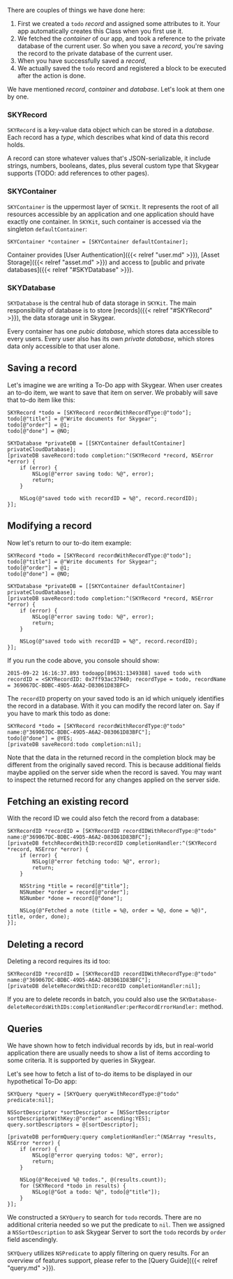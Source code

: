 There are couples of things we have done here:

1. First we created a `todo` _record_ and assigned some attributes to it. Your app automatically creates this Class when you first use it.
2. We fetched the _container_ of our app, and took a reference to the private
   database of the current user. So when you save a _record_, you're saving the record to the private database of the current user.
3. When you have successfully saved a _record_, 
4. We actually saved the `todo` record and registered a block to be executed
   after the action is done.

We have mentioned _record_, _container_ and _database_. Let's look at them
one by one.

### SKYRecord

`SKYRecord` is a key-value data object which can be stored in a _database_. Each
record has a _type_, which describes what kind of data this record holds.

A record can store whatever values that's JSON-serializable, it include
strings, numbers, booleans, dates, plus several custom type that Skygear
supports (TODO: add references to other pages).

### SKYContainer

`SKYContainer` is the uppermost layer of `SKYKit`. It represents the root of all
resources accessible by an application and one application should have exactly
one container. In `SKYKit`, such container is accessed via the singleton
`defaultContainer`:

```obj-c
SKYContainer *container = [SKYContainer defaultContainer];
```

Container provides [User Authentication]({{< relref "user.md" >}}),
[Asset Storage]({{< relref "asset.md" >}}) and access to
[public and private databases]({{< relref "#SKYDatabase" >}}).

### SKYDatabase

`SKYDatabase` is the central hub of data storage in `SKYKit`. The main
responsibility of database is to store [records]({{< relref "#SKYRecord" >}}),
the data storage unit in Skygear.

Every container has one _pubic database_, which stores data accessible to
every users. Every user also has its own _private database_, which stores data
only accessible to that user alone.

## Saving a record

Let's imagine we are writing a To-Do app with Skygear. When user creates
an to-do item, we want to save that item on server. We probably will save that
to-do item like this:

```obj-c
SKYRecord *todo = [SKYRecord recordWithRecordType:@"todo"];
todo[@"title"] = @"Write documents for Skygear";
todo[@"order"] = @1;
todo[@"done"] = @NO;

SKYDatabase *privateDB = [[SKYContainer defaultContainer] privateCloudDatabase];
[privateDB saveRecord:todo completion:^(SKYRecord *record, NSError *error) {
    if (error) {
        NSLog(@"error saving todo: %@", error);
        return;
    }

    NSLog(@"saved todo with recordID = %@", record.recordID);
}];
```

## Modifying a record

Now let's return to our to-do item example:

```obj-c
SKYRecord *todo = [SKYRecord recordWithRecordType:@"todo"];
todo[@"title"] = @"Write documents for Skygear";
todo[@"order"] = @1;
todo[@"done"] = @NO;

SKYDatabase *privateDB = [[SKYContainer defaultContainer] privateCloudDatabase];
[privateDB saveRecord:todo completion:^(SKYRecord *record, NSError *error) {
    if (error) {
        NSLog(@"error saving todo: %@", error);
        return;
    }

    NSLog(@"saved todo with recordID = %@", record.recordID);
}];
```

If you run the code above, you console should show:

```
2015-09-22 16:16:37.893 todoapp[89631:1349388] saved todo with recordID = <SKYRecordID: 0x7ff93ac37940; recordType = todo, recordName = 369067DC-BDBC-49D5-A6A2-D83061D83BFC>
```

The `recordID` property on your saved todo is an id which uniquely identifies
the record in a database. With it you can modify the record later on. Say if
you have to mark this todo as done:

```obj-c
SKYRecord *todo = [SKYRecord recordWithRecordType:@"todo" name:@"369067DC-BDBC-49D5-A6A2-D83061D83BFC"];
todo[@"done"] = @YES;
[privateDB saveRecord:todo completion:nil];
```

Note that the data in the returned record in the completion block may be
different from the originally saved record. This is because additional
fields maybe applied on the server side when the record is saved. You may
want to inspect the returned record for any changes applied on the server side.

## Fetching an existing record

With the record ID we could also fetch the record from a database:

```obj-c
SKYRecordID *recordID = [SKYRecordID recordIDWithRecordType:@"todo" name:@"369067DC-BDBC-49D5-A6A2-D83061D83BFC"];
[privateDB fetchRecordWithID:recordID completionHandler:^(SKYRecord *record, NSError *error) {
    if (error) {
        NSLog(@"error fetching todo: %@", error);
        return;
    }

    NSString *title = record[@"title"];
    NSNumber *order = record[@"order"];
    NSNumber *done = record[@"done"];

    NSLog(@"Fetched a note (title = %@, order = %@, done = %@)", title, order, done);
}];
```

## Deleting a record

Deleting a record requires its id too:

```obj-c
SKYRecordID *recordID = [SKYRecordID recordIDWithRecordType:@"todo" name:@"369067DC-BDBC-49D5-A6A2-D83061D83BFC"];
[privateDB deleteRecordWithID:recordID completionHandler:nil];
```

If you are to delete records in batch, you could also use the
`SKYDatabase-deleteRecordsWithIDs:completionHandler:perRecordErrorHandler:`
method.

## Queries

We have shown how to fetch individual records by ids, but in real-world
application there are usually needs to show a list of items according to
some criteria. It is supported by queries in Skygear.

Let's see how to fetch a list of to-do items to be displayed in our
hypothetical To-Do app:

```obj-c
SKYQuery *query = [SKYQuery queryWithRecordType:@"todo" predicate:nil];

NSSortDescriptor *sortDescriptor = [NSSortDescriptor sortDescriptorWithKey:@"order" ascending:YES];
query.sortDescriptors = @[sortDescriptor];

[privateDB performQuery:query completionHandler:^(NSArray *results, NSError *error) {
    if (error) {
        NSLog(@"error querying todos: %@", error);
        return;
    }

    NSLog(@"Received %@ todos.", @(results.count));
    for (SKYRecord *todo in results) {
        NSLog(@"Got a todo: %@", todo[@"title"]);
    }
}];
```

We constructed a `SKYQuery` to search for `todo` records. There are no additional
criteria needed so we put the predicate to `nil`. Then we assigned a
`NSSortDescription` to ask Skygear Server to sort the `todo` records by `order` field
ascendingly.

`SKYQuery` utilizes `NSPredicate` to apply filtering on query results. For
an overview of features support, please refer to the
[Query Guide]({{< relref "query.md" >}}).
